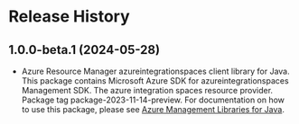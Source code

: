 # Release History

## 1.0.0-beta.1 (2024-05-28)

- Azure Resource Manager azureintegrationspaces client library for Java. This package contains Microsoft Azure SDK for azureintegrationspaces Management SDK. The azure integration spaces resource provider. Package tag package-2023-11-14-preview. For documentation on how to use this package, please see [Azure Management Libraries for Java](https://aka.ms/azsdk/java/mgmt).
